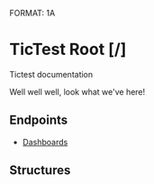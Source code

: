 FORMAT: 1A

# TicTest Root [/]
Tictest documentation

Well well well, look what we've here!


## Endpoints

+ [Dashboards](endpoints/dashboards.md)


## Structures
